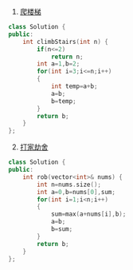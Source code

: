 1. [爬楼梯](https://leetcode-cn.com/problems/climbing-stairs/)
```C++
class Solution {
public:
    int climbStairs(int n) {
        if(n<=2)
            return n;
        int a=1,b=2;
        for(int i=3;i<=n;i++)
        {
            int temp=a+b;
            a=b;
            b=temp;
        }
        return b;
    }
};
```
2. [打家劫舍](https://leetcode-cn.com/problems/house-robber/) 
``` C++
class Solution {
public:
    int rob(vector<int>& nums) {
        int n=nums.size();
        int a=0,b=nums[0],sum;
        for(int i=1;i<n;i++)
        {
            sum=max(a+nums[i],b);
            a=b;
            b=sum;
        }
        return b;
    }
};
```
